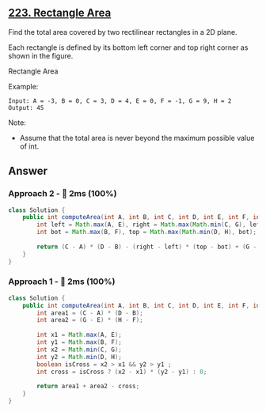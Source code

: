 ## [223. Rectangle Area](https://leetcode.com/problems/rectangle-area/)

Find the total area covered by two rectilinear rectangles in a 2D plane.

Each rectangle is defined by its bottom left corner and top right corner as shown in the figure.

Rectangle Area

Example:
```
Input: A = -3, B = 0, C = 3, D = 4, E = 0, F = -1, G = 9, H = 2
Output: 45
```

Note:

- Assume that the total area is never beyond the maximum possible value of int.

## Answer
### Approach 2 - :rocket: 2ms (100%)
```java
class Solution {
    public int computeArea(int A, int B, int C, int D, int E, int F, int G, int H) {
        int left = Math.max(A, E), right = Math.max(Math.min(C, G), left);
        int bot = Math.max(B, F), top = Math.max(Math.min(D, H), bot);
        
        return (C - A) * (D - B) - (right - left) * (top - bot) + (G - E) * (H - F);
    }
}
```
### Approach 1 - :rocket: 2ms (100%)
```java
class Solution {
    public int computeArea(int A, int B, int C, int D, int E, int F, int G, int H) {
        int area1 = (C - A) * (D - B);
        int area2 = (G - E) * (H - F);
        
        int x1 = Math.max(A, E);
        int y1 = Math.max(B, F);
        int x2 = Math.min(C, G);
        int y2 = Math.min(D, H);
        boolean isCross = x2 > x1 && y2 > y1 ;
        int cross = isCross ? (x2 - x1) * (y2 - y1) : 0;
        
        return area1 + area2 - cross;
    }
}
```
